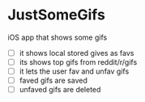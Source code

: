 JustSomeGifs
============

iOS app that shows some gifs

- [ ] it shows local stored gives as favs
- [ ] its shows top gifs from reddit/r/gifs
- [ ] it lets the user fav and unfav gifs
- [ ] faved gifs are saved
- [ ] unfaved gifs are deleted